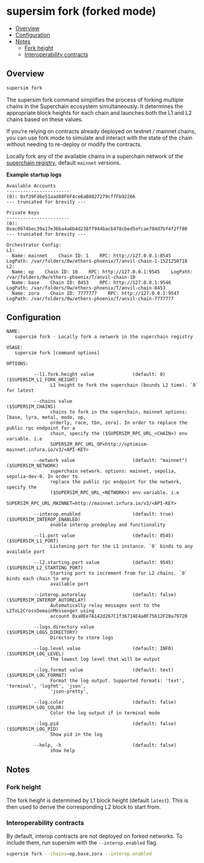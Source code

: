 <!-- omit in toc -->
# supersim fork (forked mode)

- [Overview](#overview)
- [Configuration](#configuration)
- [Notes](#notes)
  - [Fork height](#fork-height)
  - [Interoperability contracts](#interoperability-contracts)

## Overview

```sh
supersim fork
```

The supersim fork command simplifies the process of forking multiple chains in the Superchain ecosystem simultaneously. It determines the appropriate block heights for each chain and launches both the L1 and L2 chains based on these values.

If you're relying on contracts already deployed on testnet / mainnet chains, you can use fork mode to simulate and interact with the state of the chain without needing to re-deploy or modify the contracts.

Locally fork any of the available chains in a superchain network of the [superchain registry](https://github.com/ethereum-optimism/superchain-registry), default `mainnet` versions.

**Example startup logs**

```
Available Accounts
-----------------------
(0): 0xf39Fd6e51aad88F6F4ce6aB8827279cffFb92266
--- truncated for brevity ---

Private Keys
-----------------------
(0): 0xac0974bec39a17e36ba4a6b4d238ff944bacb478cbed5efcae784d7bf4f2ff80
--- truncated for brevity ---

Orchestrator Config:
L1:
  Name: mainnet    Chain ID: 1    RPC: http://127.0.0.1:8545    LogPath: /var/folders/0w/ethers-phoenix/T/anvil-chain-1-1521250718
L2:
  Name: op    Chain ID: 10    RPC: http://127.0.0.1:9545    LogPath: /var/folders/0w/ethers-phoenix/T/anvil-chain-10
  Name: base    Chain ID: 8453    RPC: http://127.0.0.1:9546    LogPath: /var/folders/0w/ethers-phoenix/T/anvil-chain-8453
  Name: zora    Chain ID: 7777777    RPC: http://127.0.0.1:9547    LogPath: /var/folders/0w/ethers-phoenix/T/anvil-chain-7777777
```

## Configuration

```
NAME:
   supersim fork - Locally fork a network in the superchain registry

USAGE:
   supersim fork [command options]

OPTIONS:

          --l1.fork.height value              (default: 0)                       ($SUPERSIM_L1_FORK_HEIGHT)
                L1 height to fork the superchain (bounds L2 time). `0` for latest

          --chains value                                                         ($SUPERSIM_CHAINS)
                chains to fork in the superchain, mainnet options: [base, lyra, metal, mode, op,
                orderly, race, tbn, zora]. In order to replace the public rpc endpoint for a
                chain, specify the ($SUPERSIM_RPC_URL_<CHAIN>) env variable. i.e
                SUPERSIM_RPC_URL_OP=http://optimism-mainnet.infura.io/v3/<API-KEY>

          --network value                     (default: "mainnet")               ($SUPERSIM_NETWORK)
                superchain network. options: mainnet, sepolia, sepolia-dev-0. In order to
                replace the public rpc endpoint for the network, specify the
                ($SUPERSIM_RPC_URL_<NETWORK>) env variable. i.e
                SUPERSIM_RPC_URL_MAINNET=http://mainnet.infura.io/v3/<API-KEY>

          --interop.enabled                   (default: true)                    ($SUPERSIM_INTEROP_ENABLED)
                enable interop predeploy and functionality

          --l1.port value                     (default: 8545)                    ($SUPERSIM_L1_PORT)
                Listening port for the L1 instance. `0` binds to any available port

          --l2.starting.port value            (default: 9545)                    ($SUPERSIM_L2_STARTING_PORT)
                Starting port to increment from for L2 chains. `0` binds each chain to any
                available port

          --interop.autorelay                 (default: false)                   ($SUPERSIM_INTEROP_AUTORELAY)
                Automatically relay messages sent to the L2ToL2CrossDomainMessenger using
                account 0xa0Ee7A142d267C1f36714E4a8F75612F20a79720

          --logs.directory value                                                 ($SUPERSIM_LOGS_DIRECTORY)
                Directory to store logs

          --log.level value                   (default: INFO)                    ($SUPERSIM_LOG_LEVEL)
                The lowest log level that will be output

          --log.format value                  (default: text)                    ($SUPERSIM_LOG_FORMAT)
                Format the log output. Supported formats: 'text', 'terminal', 'logfmt', 'json',
                'json-pretty',

          --log.color                         (default: false)                   ($SUPERSIM_LOG_COLOR)
                Color the log output if in terminal mode

          --log.pid                           (default: false)                   ($SUPERSIM_LOG_PID)
                Show pid in the log

          --help, -h                          (default: false)
                show help
```

## Notes

### Fork height

The fork height is determined by L1 block height (default `latest`). This is then used to derive the corresponding L2 block to start from.

### Interoperability contracts

By default, interop contracts are not deployed on forked networks. To include them, run supersim with the `--interop.enabled` flag.

```sh
supersim fork --chains=op,base,zora --interop.enabled
```
